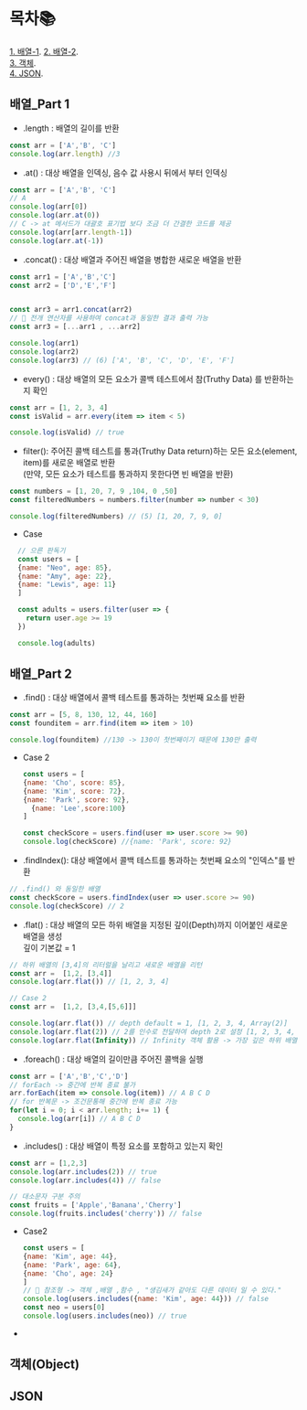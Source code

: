 # 목차📚
[1. 배열-1](#배열part-1). 
[2. 배열-2](#배열part-2).   
[3. 객체](#객체object).   
[4. JSON](#json). 
## 배열_Part 1
- .length : 배열의 길이를 반환
```jsx
const arr = ['A','B', 'C']
console.log(arr.length) //3
```

- .at() : 대상 배열을 인덱싱, 음수 값 사용시 뒤에서 부터 인덱싱
```jsx
const arr = ['A','B', 'C']
// A 
console.log(arr[0])
console.log(arr.at(0))
// C -> at 메서드가 대괄호 표기법 보다 조금 더 간결한 코드를 제공
console.log(arr[arr.length-1])
console.log(arr.at(-1)) 
```

- .concat() : 대상 배열과 주어진 배열을 병합한 새로운 배열을 반환
```jsx
const arr1 = ['A','B','C']
const arr2 = ['D','E','F']


const arr3 = arr1.concat(arr2)
// 🚨 전개 연산자를 사용하여 concat과 동일한 결과 출력 가능
const arr3 = [...arr1 , ...arr2]

console.log(arr1)
console.log(arr2) 
console.log(arr3) // (6) ['A', 'B', 'C', 'D', 'E', 'F']
```

- every() : 대상 배열의 모든 요소가 콜백 테스트에서 참(Truthy Data) 를 반환하는지 확인
```jsx
const arr = [1, 2, 3, 4]
const isValid = arr.every(item => item < 5)

console.log(isValid) // true
```

- filter(): 주어진 콜백 테스트를 통과(Truthy Data return)하는 모든 요소(element, item)를 새로운 배열로 반환  
(만약, 모든 요소가 테스트를 통과하지 못한다면 빈 배열을 반환)

```jsx
const numbers = [1, 20, 7, 9 ,104, 0 ,50]
const filteredNumbers = numbers.filter(number => number < 30)

console.log(filteredNumbers) // (5) [1, 20, 7, 9, 0]
```
  - Case
  ```jsx
    // 으른 판독기
    const users = [
    {name: "Neo", age: 85},
    {name: "Amy", age: 22},
    {name: "Lewis", age: 11}
    ]

    const adults = users.filter(user => {
      return user.age >= 19
    })

    console.log(adults)
  ```

## 배열_Part 2
- .find() : 대상 배열에서 콜백 테스트를 통과하는 첫번째 요소를 반환
```jsx
const arr = [5, 8, 130, 12, 44, 160]
const founditem = arr.find(item => item > 10)

console.log(founditem) //130 -> 130이 첫번째이기 때문에 130만 출력

```
  - Case 2
    ```jsx
    const users = [
    {name: 'Cho', score: 85},
    {name: 'Kim', score: 72},
    {name: 'Park', score: 92},
      {name: 'Lee',score:100}
    ]

    const checkScore = users.find(user => user.score >= 90)
    console.log(checkScore) //{name: 'Park', score: 92}
    ```

- .findIndex(): 대상 배열에서 콜백 테스트를 통과하는 첫번째 요소의 "인덱스"를 반환
```jsx
// .find() 와 동일한 배열
const checkScore = users.findIndex(user => user.score >= 90)
console.log(checkScore) // 2
```

- .flat() : 대상 배열의 모든 하위 배열을 지정된 깊이(Depth)까지 이어붙인 새로운 배열을 생성  
깊이 기본값 = 1
```jsx
// 하위 배열의 [3,4]의 리터럴을 날리고 새로운 배열을 리턴 
const arr =  [1,2, [3,4]]
console.log(arr.flat()) // [1, 2, 3, 4]

// Case 2
const arr =  [1,2, [3,4,[5,6]]]

console.log(arr.flat()) // depth default = 1, [1, 2, 3, 4, Array(2)]
console.log(arr.flat(2)) // 2를 인수로 전달하여 depth 2로 설정 [1, 2, 3, 4, 5, 6]
console.log(arr.flat(Infinity)) // Infinity 객체 활용 -> 가장 깊은 하위 배열까지, [1, 2, 3, 4, 5, 6]
```

- .foreach() : 대상 배열의 길이만큼 주어진 콜백을 실행
```jsx
const arr = ['A','B','C','D']
// forEach -> 중간에 반복 종료 불가
arr.forEach(item => console.log(item)) // A B C D
// for 반복문 -> 조건문통해 중간에 반복 종료 가능
for(let i = 0; i < arr.length; i+= 1) {
  console.log(arr[i]) // A B C D 
}
```

- .includes() : 대상 배열이 특정 요소를 포함하고 있는지 확인
```jsx
const arr = [1,2,3]
console.log(arr.includes(2)) // true
console.log(arr.includes(4)) // false

// 대소문자 구분 주의
const fruits = ['Apple','Banana','Cherry']
console.log(fruits.includes('cherry')) // false
```
  - Case2
    ```jsx
    const users = [
    {name: 'Kim', age: 44},
    {name: 'Park', age: 64},
    {name: 'Cho', age: 24}
    ]
    // 🚨 참조형 -> 객체 ,배열 ,함수 , "생김새가 같아도 다른 데이터 일 수 있다."
    console.log(users.includes({name: 'Kim', age: 44})) // false
    const neo = users[0]
    console.log(users.includes(neo)) // true
    ```

- 

## 객체(Object)

## JSON
